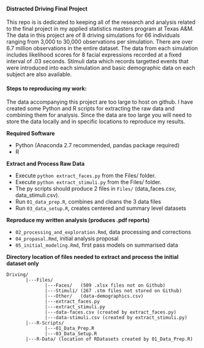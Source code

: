 #### Distracted Driving Final Project

This repo is is dedicated to keeping all of the research and analysis related to the final project in my applied statistics masters program at Texas A&M. The data in this project are of 8 driving simulations for 66 individuals ranging from 3,000 to 30,000 observations per simulation. There are over 6.7 million observations in the entire dataset. The data from each simulation includes likelihood scores for 8 facial expressions recorded at a fixed interval of .03 seconds. Stimuli data which records targetted events that were introduced into each simulation and basic demographic data on each subject are also available.

#### Steps to reproducing my work:

The data accompanying this project are too large to host on github. I have created some Python and R scripts for extracting the raw data and combining them for analysis. Since the data are too large you will need to store the data locally and in specific locations to reproduce my results.

**Required Software**
  * Python (Anaconda 2.7 recommended, pandas package required)
  * R

**Extract and Process Raw Data**
  * Execute `python extract_faces.py` from the Files/ folder.
  * Execute `python extract_stimuli.py` from the Files/ folder.
  * The py scripts should produce 2 files in `Files/` (data_faces.csv, data_stimuli.csv).
  * Run `01_data_prep.R`, combines and cleans the 3 data files
  * Run `03_data_setup.R`, creates centered and summary level datasets

**Reproduce my written analysis (produces .pdf reports)**
  * `02_processing_and_exploration.Rmd`, data processing and corrections
  * `04_propasal.Rmd`, initial analysis proposal
  * `05_initial_modeling.Rmd`, first pass models on summarised data

**Directory location of files needed to extract and process the initial dataset only**
  ```
  Driving/
         |---Files/
                |---Faces/   (509 .xlsx files not on Github)
                |---Stimuli/ (267 .stm files not stored on Github)
                |---Other/   (data-demographics.csv)
                |---extract_faces.py
                |---extract_stimuli.py
                |---data-faces.csv (created by extract_faces.py)
                |---data-stimuli.csv (created by extract_stimuli.py)
         |---R-Scripts/
                |---01_Data_Prep.R
                |---03_Data_Setup.R
         |---R-Data/ (location of RDatasets created by 01_Data_Prep.R)
  ```
